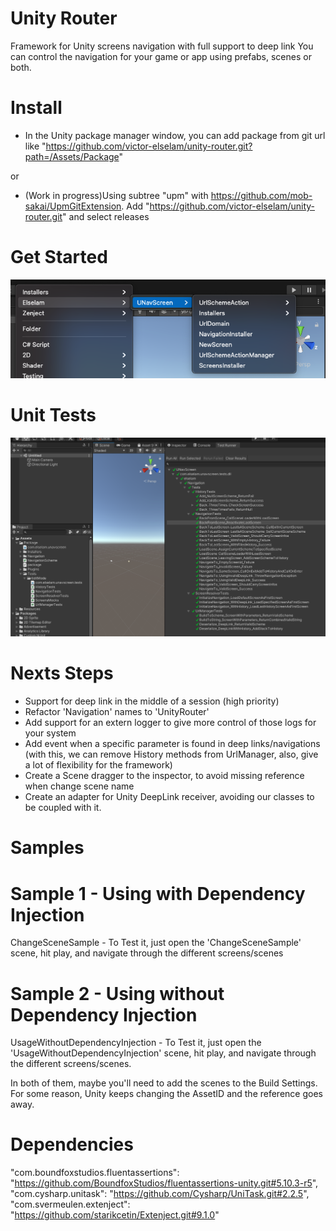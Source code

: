 # Unity Router

Framework for Unity screens navigation with full support to deep link
You can control the navigation for your game or app using prefabs, scenes or both.

# Install

- In the Unity package manager window, you can add package from git url like "https://github.com/victor-elselam/unity-router.git?path=/Assets/Package"

or 

- (Work in progress)Using subtree "upm" with https://github.com/mob-sakai/UpmGitExtension. Add "https://github.com/victor-elselam/unity-router.git" and select releases 


# Get Started

![howtouse](Res/howtouse.png)


# Unit Tests

![Unit Tests](Res/tdd.png)

# Nexts Steps

- Support for deep link in the middle of a session (high priority)
- Refactor 'Navigation' names to 'UnityRouter'
- Add support for an extern logger to give more control of those logs for your system
- Add event when a specific parameter is found in deep links/navigations (with this, we can remove History methods from UrlManager, also, give a lot of flexibility for the framework)
- Create a Scene dragger to the inspector, to avoid missing reference when change scene name
- Create an adapter for Unity DeepLink receiver, avoiding our classes to be coupled with it.

# Samples

# Sample 1 - Using with Dependency Injection
ChangeSceneSample - To Test it, just open the 'ChangeSceneSample' scene, hit play, and navigate through the different screens/scenes
# Sample 2 - Using without Dependency Injection
UsageWithoutDependencyInjection - To Test it, just open the 'UsageWithoutDependencyInjection' scene, hit play, and navigate through the different screens/scenes.

In both of them, maybe you'll need to add the scenes to the Build Settings. For some reason, Unity keeps changing the AssetID and the reference goes away.

# Dependencies

"com.boundfoxstudios.fluentassertions": "https://github.com/BoundfoxStudios/fluentassertions-unity.git#5.10.3-r5", \
"com.cysharp.unitask": "https://github.com/Cysharp/UniTask.git#2.2.5", \
"com.svermeulen.extenject": "https://github.com/starikcetin/Extenject.git#9.1.0"
